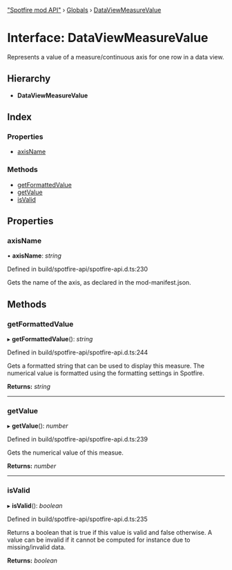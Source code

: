 ["Spotfire mod API"](../README.md) › [Globals](../globals.md) › [DataViewMeasureValue](dataviewmeasurevalue.md)

# Interface: DataViewMeasureValue

Represents a value of a measure/continuous axis for one row in a data view.

## Hierarchy

* **DataViewMeasureValue**

## Index

### Properties

* [axisName](dataviewmeasurevalue.md#axisname)

### Methods

* [getFormattedValue](dataviewmeasurevalue.md#getformattedvalue)
* [getValue](dataviewmeasurevalue.md#getvalue)
* [isValid](dataviewmeasurevalue.md#isvalid)

## Properties

###  axisName

• **axisName**: *string*

Defined in build/spotfire-api/spotfire-api.d.ts:230

Gets the name of the axis, as declared in the mod-manifest.json.

## Methods

###  getFormattedValue

▸ **getFormattedValue**(): *string*

Defined in build/spotfire-api/spotfire-api.d.ts:244

Gets a formatted string that can be used to display this measure. The numerical value is
formatted using the formatting settings in Spotfire.

**Returns:** *string*

___

###  getValue

▸ **getValue**(): *number*

Defined in build/spotfire-api/spotfire-api.d.ts:239

Gets the numerical value of this measue.

**Returns:** *number*

___

###  isValid

▸ **isValid**(): *boolean*

Defined in build/spotfire-api/spotfire-api.d.ts:235

Returns a boolean that is true if this value is valid and false otherwise.
A value can be invalid if it cannot be computed for instance due to missing/invalid data.

**Returns:** *boolean*
